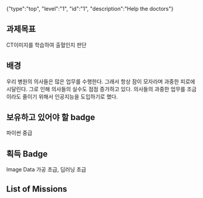 {"type":"top", "level":"1", "id":"1", "description":"Help the doctors"}

## 과제목표
CT이미지를 학습하여 출혈인지 판단
## 배경
우리 병원의 의사들은 많은 업무를 수행한다. 그래서 항상 잠이 모자라며 과중한 피로에 시달린다. 그로 인해 의사들의 실수도 점점 증가하고 있다. 의사들의 과중한 업무를 조금이라도 줄이기 위해서 인공지능을 도입하기로 했다.
## 보유하고 있어야 할 badge
파이썬 중급
## 획득 Badge
Image Data 가공 초급, 딥러닝 초급

## List of Missions
 
